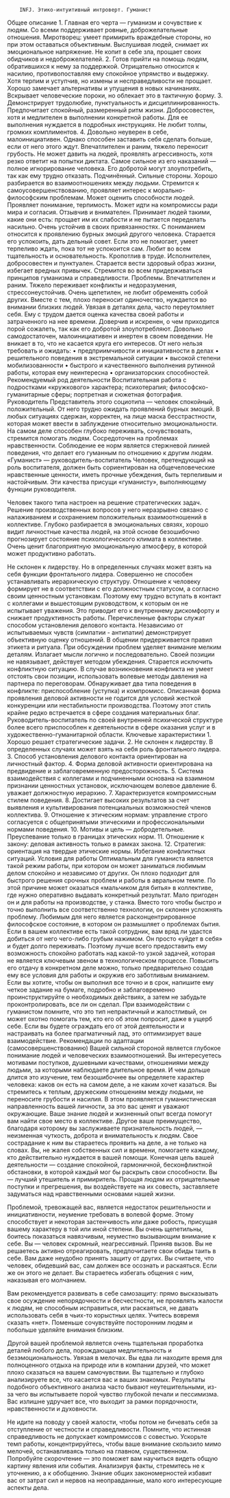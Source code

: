 
 
        INFJ. Этико-интуитивный интроверт. Гуманист
Общее описание
    1. Главная его черта — гуманизм и сочувствие к людям. Со всеми поддерживает ровные, доброжелательные отношения. Миротворец: умеет примирить враждебные стороны, но при этом оставаться объективным. Выслушивая людей, снимает их эмоциональное напряжение. Не копит в себе зла, прощает своих обидчиков и недоброжелателей. 
    2. Готов прийти на помощь людям, обратившихся к нему за поддержкой. Отрицательно относится к насилию, противопоставляя ему спокойное упрямство и выдержку. Хотя терпим и уступчив, но измены и несправедливости не прощает. Хорошо замечает альтернативы и упущения в новых начинаниях. Вскрывает человеческие пороки, но облекает это в тактичную форму. 
    3. Демонстрирует трудолюбие, пунктуальность и дисциплинированность. Предпочитает спокойный, размеренный ритм жизни. Добросовестен, хотя и медлителен в выполнении конкретной работы. Для ее выполнения нуждается в подробных инструкциях. Не любит толпы, громких комплиментов. 
    4. Довольно неуверен в себе, малоинициативен. Однако способен заставить себя сделать больше, если от него этого ждут. Впечатлителен и раним, тяжело переносит грубость. Не может давить на людей, проявлять агрессивность, хотя резко ответит на попытки диктата. Самое сильное из его наказаний — полное игнорирование человека. Его добротой могут злоупотребить, так как ему трудно отказать. 
Подчинённый. 
Сильные стороны.
Хорошо разбирается во взаимоотношениях между людьми. Стремится к самоусовершенствованию, проявляет интерес к морально-философским проблемам. Может оценить способности людей. Проявляет понимание, терпимость. Может идти на компромиссы ради мира и согласия. Отзывчив и внимателен. Принимает людей такими, какие они есть: прощает им их слабости и не пытается переделать насильно. Очень устойчив в своих привязанностях. С пониманием относится к проявлению бурных эмоций другого человека. Старается его успокоить, дать дельный совет. Если это не помогает, умеет терпеливо ждать, пока тот не успокоится сам. Любит во всем тщательность и основательность. Кропотлив в труде. Исполнителен, добросовестен и пунктуален. Старается вести здоровый образ жизни, избегает вредных привычек. Стремится во всем придерживаться принципов гуманизма и справедливости. 
Проблемы. 
Впечатлителен и раним. Тяжело переживает конфликты и недоразумения, стрессонеустойчив. Очень щепетилен, не любит обременять собой других. Вместе с тем, плохо переносит одиночество, нуждается во внимании близких людей. Увязая в деталях дела, часто переутомляет себя. Ему с трудом дается оценка качества своей работы и затраченного на нее времени. Доверчив и искренен, о чем приходится порой сожалеть, так как его добротой злоупотребляют. Довольно самодостаточен, малоинициативен и инертен в своем поведении. Не вникает в то, что не касается круга его интересов. 
От него нельзя требовать и ожидать:
    • предприимчивости и инициативности в делах 
    • решительного поведения в экстремальной ситуации 
    • высокой степени мобилизованности 
    • быстрого и качественного выполнения рутинной работы, которая ему неинтересна 
    • организаторских способностей. 
Рекомендуемый род деятельности 
Воспитательная работа с подростками «кружкового» характера; психотерапия; философско-гуманитарные сферы; портретная и сюжетная фотография. 
Руководитель
Представитель этого социотипа — человек спокойный, положительный. От него трудно ожидать проявлений бурных эмоций. В любых ситуациях сдержан, корректен, на лице маска бесстрастности, которая может ввести в заблуждение относительно эмоциональности. На самом деле способен глубоко переживать, сочувствовать, стремится помогать людям. Сосредоточен на проблемах нравственности. Соблюдение ее норм является стержневой линией поведения, что делает его гуманным по отношению к другим людям. 
«Гуманист» — руководитель-воспитатель 
Человек, претендующий на роль воспитателя, должен быть сориентирован на общечеловеческие нравственные ценности, иметь прочные убеждения, быть терпеливым и настойчивым. Эти качества присущи «гуманисту», выполняющему функции руководителя.

Человек такого типа настроен на решение стратегических задач. Решение производственных вопросов у него неразрывно связано с налаживанием и сохранением положительных взаимоотношений в коллективе. Глубоко разбирается в эмоциональных связях, хорошо видит личностные качества людей, на этой основе безошибочно прогнозирует состояние психологического климата в коллективе. Очень ценит благоприятную эмоциональную атмосферу, в которой может продуктивно работать.

Не склонен к лидерству. Но в определенных случаях может взять на себя функции фронтального лидера. Совершенно не способен устанавливать иерархическую структуру. Отношение к человеку формирует не в соответствии с его должностным статусом, а согласно своим ценностным установкам. Поэтому ему трудно вступать в контакт с коллегами и вышестоящим руководством, к которым он не испытывает уважения. Это приводит его к внутреннему дискомфорту и снижает продуктивность работы. Перечисленные факторы служат способом установления делового контакта. Независимо от испытываемых чувств (симпатии - антипатии) демонстрирует объективную оценку отношений. В общении придерживается правил этикета и ритуала. При обсуждении проблем уделяет внимание мелким деталям. Излагает мысли логично и последовательно. Своей позиции не навязывает, действует методом убеждения. Старается исключить конфликтную ситуацию. В случае возникновения конфликта не умеет отстоять свои позиции, использовать волевые методы давления на партнера по переговорам. Обнаруживает два типа поведения в конфликте: приспособление (уступка) и компромисс. 
Описанная форма проявления деловой активности не годится для условий жесткой конкуренции или нестабильности производства. Поэтому этот стиль крайне редко встречается в сфере создания материальных благ. Руководитель-воспитатель по своей внутренней психической структуре более всего приспособлен к деятельности в сфере оказания услуг и в художественно-гуманитарной области. 
Ключевые характеристики
    1. Хорошо решает стратегические задачи. 
    2. Не склонен к лидерству. В определенных случаях может взять на себя роль фронтального лидера. 
    3. Способ установления делового контакта ориентирован на личностный фактор. 
    4. Форма деловой активности ориентирована на предвидение и заблаговременную предосторожность. 
    5. Система взаимодействия с коллегами и подчиненными основана на взаимном признании ценностных установок, исключающем волевое давление 
    6. уважает должностную иерархию. 
    7. Характеризуется компромиссным стилем поведения. 
    8. Достигает высоких результатов за счет выявления и культивирования потенциальных возможностей членов коллектива. 
    9. Отношение к этическим нормам: управление строго согласуется с общепринятыми этическими и профессиональными нормами поведения. 
    10. Мотивы и цель — добродетельные. Преуспевание только в границах этических норм. 
    11. Отношение к закону: деловая активность только в рамках закона. 
    12. Стратегия: ориентация на твердые этические нормы. Избегание конфликтных ситуаций. 
Условия для работы
Оптимальным для гуманиста является такой режим работы, при котором он может заниматься любимым делом спокойно и независимо от других. Он плохо подходит для быстрого решения срочных проблем и работы в авральном темпе. По этой причине может оказаться «мальчиком для битья» в коллективе, где нужно оперативно выдавать конкретный результат. Мало пригоден он и для работы на производстве, у станка. Вместо того чтобы быстро и точно выполнить все соответственно технологии, он склонен усложнять проблему. Любимым для него является расконцентрированное философское состояние, в котором он размышляет о проблемах бытия. Если в вашем коллективе есть такой сотрудник, вам вряд ли удастся добиться от него чего-либо грубым нажимом. Он просто «уйдет в себя» и будет долго переживать. Поэтому лучше всего предоставить ему возможность спокойно работать над какой-то узкой задачей, которая не является ключевым звеном в технологическом процессе. Повысить его отдачу в конкретном деле можно, только предварительно создав ему все условия для работы и окружив его заботливым вниманием. Если вы хотите, чтобы он выполнил все точно и в срок, напишите ему четкое задание на бумаге, подробно и заблаговременно проинструктируйте о необходимых действиях, а затем не забудьте проконтролировать, все ли он сделал. При взаимодействии с гуманистом помните, что это тип непрактичный и жалостливый, он может охотно помогать тем, кто его об этом попросит, даже в ущерб себе. Если вы будете ограждать его от этой деятельности и настраивать на более прагматичный лад, это оптимизирует ваше взаимодействие. 
Рекомендации по адаптации (самосовершенствованию)
Вашей сильной стороной является глубокое понимание людей и человеческих взаимоотношений. Вы интересуетесь мотивами поступков, душевными качествами, отношениями между людьми, за которыми наблюдаете длительное время. И чем дольше длится это изучение, тем безошибочнее вы определяете характер человека: каков он есть на самом деле, а не каким хочет казаться. Вы стремитесь к теплым, дружеским отношениям между людьми, не переносите грубости и насилия. В этом проявляется гуманистическая направленность вашей личности, за это вас ценят и уважают окружающие. Ваше знание людей и жизненный опыт всегда помогут вам найти свое место в коллективе. Другое ваше преимущество, благодаря которому вы заслуживаете признательность людей, — неизменная чуткость, доброта и внимательность к людям. Свое сострадание к ним вы стараетесь проявить на деле, а не только на словах. Вы, не жалея собственных сил и времени, помогаете каждому, кто действительно нуждается в вашей помощи. 
Конечная цель вашей деятельности — создание спокойной, гармоничной, бесконфликтной обстановки, в которой каждый мог бы раскрыть свои способности. Вы — лучший утешитель и примиритель. Прощая людям их отрицательные поступки и прегрешения, вы воздействуете на их совесть, заставляете задуматься над нравственными основами нашей жизни. 

Проблемой, тревожащей вас, является недостаток решительности и инициативности, неумение требовать в волевой форме. Этому способствует и некоторая застенчивость или даже робость, присущая вашему характеру в той или иной степени. Вы очень щепетильны, боитесь показаться навязчивым, неуместно вызывающим внимание к себе. 
Вы — человек скромный, неагрессивный. Приняв вызов. Вы не решаетесь активно отреагировать, предпочитаете свои обиды таить в себе. Вам даже неудобно принять защиту от других. Вы считаете, что человек, обидевший вас, сам должен все осознать и раскаяться. Если же он этого не делает. Вы стараетесь избегать общения с ним, наказывая его молчанием. 

Вам рекомендуется развивать в себе самозащиту: прямо высказывать свое осуждение непорядочности и бесчестности, не проявлять жалости к людям, не способным исправиться, или раскаяться, не давать использовать себя в чьих-то корыстных целях. Учитесь вовремя сказать «нет». Поменьше сочувствуйте посторонним людям и побольше уделяйте внимания близким.

Другой вашей проблемой является очень тщательная проработка деталей любого дела, порождающая медлительность и безэмоциональность. Увязая в мелочах. Вы едва ли находите время для полноценного отдыха на природе или в компании друзей, что может плохо сказаться на вашем самочувствии. Вы тщательно и глубоко анализируете все, что касается вас и ваших знакомых. Результаты подобного объективного анализа часто бывают неутешительными, из-за чего вы испытываете порой чувство глубокой печали и пессимизма. Вас излишне удручает все, что выходит за рамки порядочности, нравственности и духовности. 

Не идите на поводу у своей жалости, чтобы потом не бичевать себя за отступление от честности и справедливости. Помните, что истинная справедливость не допускает компромиссов с совестью. Ускорьте темп работы, концентрируйтесь, чтобы ваше внимание скользило мимо мелочей, останавливаясь только на главном, существенном. Попробуйте скорочтение — это поможет вам научиться видеть общую картину явления или события. Анализируя факты, стремитесь не к уточнению, а к обобщению. Знание общих закономерностей избавит вас от затрат сил и нервов на неоправданные, мало кого интересующие аспекты дела. 

